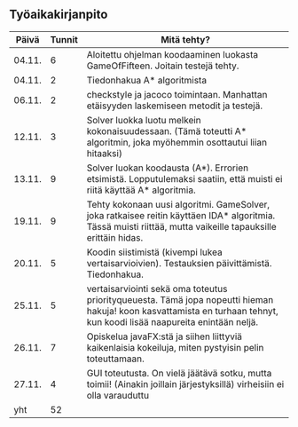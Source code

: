 ## Työaikakirjanpito
Päivä | Tunnit | Mitä tehty?
------|------|----------------------------------------------
04.11. | 6 | Aloitettu ohjelman koodaaminen luokasta GameOfFifteen. Joitain testejä tehty.
04.11. | 2 | Tiedonhakua A* algoritmista
06.11. | 2 | checkstyle ja jacoco toimintaan. Manhattan etäisyyden laskemiseen metodit ja testejä.
12.11. | 3 | Solver luokka luotu melkein kokonaisuudessaan. (Tämä toteutti A* algoritmin, joka myöhemmin osottautui liian hitaaksi)
13.11. | 9 | Solver luokan koodausta (A*). Errorien etsimistä. Lopputulemaksi saatiin, että muisti ei riitä käyttää A* algoritmia.
19.11. | 9 | Tehty kokonaan uusi algoritmi. GameSolver, joka ratkaisee reitin käyttäen IDA* algoritmia. Tässä muisti riittää, mutta vaikeille tapauksille erittäin hidas.
20.11. | 5 | Koodin siistimistä (kivempi lukea vertaisarvioivien). Testauksien päivittämistä. Tiedonhakua.
25.11. | 5 | vertaisarviointi sekä oma toteutus priorityqueuesta. Tämä jopa nopeutti hieman hakuja! koon kasvattamista en turhaan tehnyt, kun koodi lisää naapureita enintään neljä.
26.11. | 7 | Opiskelua javaFX:stä ja siihen liittyviä kaikenlaisia kokeiluja, miten pystyisin pelin toteuttamaan.
27.11. | 4 | GUI toteutusta. On vielä jäätävä sotku, mutta toimii! (Ainakin joillain järjestyksillä) virheisiin ei olla varauduttu
yht | 52|
